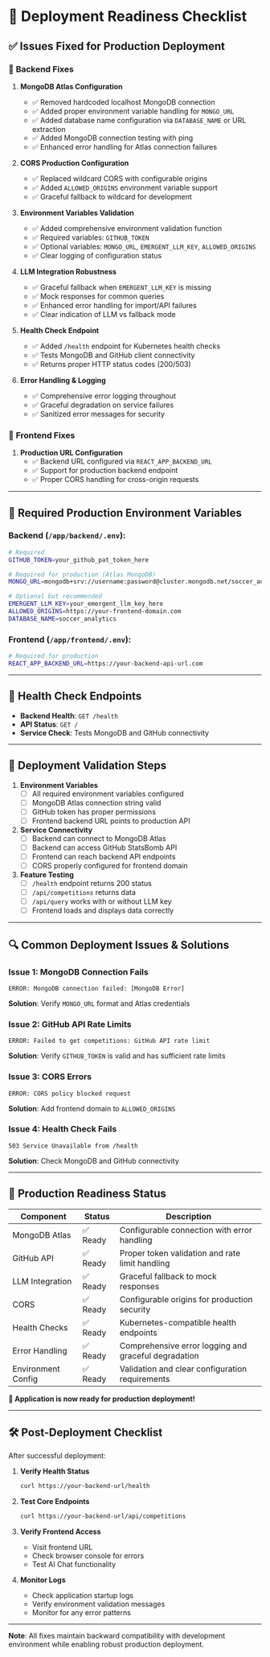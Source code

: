 # 🚀 Deployment Readiness Checklist

## ✅ Issues Fixed for Production Deployment

### 🔧 **Backend Fixes**

1. **MongoDB Atlas Configuration**
   - ✅ Removed hardcoded localhost MongoDB connection
   - ✅ Added proper environment variable handling for `MONGO_URL`
   - ✅ Added database name configuration via `DATABASE_NAME` or URL extraction
   - ✅ Added MongoDB connection testing with ping
   - ✅ Enhanced error handling for Atlas connection failures

2. **CORS Production Configuration**
   - ✅ Replaced wildcard CORS with configurable origins
   - ✅ Added `ALLOWED_ORIGINS` environment variable support
   - ✅ Graceful fallback to wildcard for development

3. **Environment Variables Validation**
   - ✅ Added comprehensive environment validation function
   - ✅ Required variables: `GITHUB_TOKEN`
   - ✅ Optional variables: `MONGO_URL`, `EMERGENT_LLM_KEY`, `ALLOWED_ORIGINS`
   - ✅ Clear logging of configuration status

4. **LLM Integration Robustness**
   - ✅ Graceful fallback when `EMERGENT_LLM_KEY` is missing
   - ✅ Mock responses for common queries
   - ✅ Enhanced error handling for import/API failures
   - ✅ Clear indication of LLM vs fallback mode

5. **Health Check Endpoint**
   - ✅ Added `/health` endpoint for Kubernetes health checks
   - ✅ Tests MongoDB and GitHub client connectivity
   - ✅ Returns proper HTTP status codes (200/503)

6. **Error Handling & Logging**
   - ✅ Comprehensive error logging throughout
   - ✅ Graceful degradation on service failures
   - ✅ Sanitized error messages for security

### 🎨 **Frontend Fixes**

1. **Production URL Configuration**
   - ✅ Backend URL configured via `REACT_APP_BACKEND_URL`
   - ✅ Support for production backend endpoint
   - ✅ Proper CORS handling for cross-origin requests

---

## 🔧 **Required Production Environment Variables**

### Backend (`/app/backend/.env`):
```bash
# Required
GITHUB_TOKEN=your_github_pat_token_here

# Required for production (Atlas MongoDB)
MONGO_URL=mongodb+srv://username:password@cluster.mongodb.net/soccer_analytics

# Optional but recommended
EMERGENT_LLM_KEY=your_emergent_llm_key_here
ALLOWED_ORIGINS=https://your-frontend-domain.com
DATABASE_NAME=soccer_analytics
```

### Frontend (`/app/frontend/.env`):
```bash
# Required for production
REACT_APP_BACKEND_URL=https://your-backend-api-url.com
```

---

## 🏥 **Health Check Endpoints**

- **Backend Health**: `GET /health`
- **API Status**: `GET /` 
- **Service Check**: Tests MongoDB and GitHub connectivity

---

## 🚦 **Deployment Validation Steps**

1. **Environment Variables**
   - [ ] All required environment variables configured
   - [ ] MongoDB Atlas connection string valid
   - [ ] GitHub token has proper permissions
   - [ ] Frontend backend URL points to production API

2. **Service Connectivity**
   - [ ] Backend can connect to MongoDB Atlas
   - [ ] Backend can access GitHub StatsBomb API
   - [ ] Frontend can reach backend API endpoints
   - [ ] CORS properly configured for frontend domain

3. **Feature Testing**
   - [ ] `/health` endpoint returns 200 status
   - [ ] `/api/competitions` returns data
   - [ ] `/api/query` works with or without LLM key
   - [ ] Frontend loads and displays data correctly

---

## 🔍 **Common Deployment Issues & Solutions**

### Issue 1: MongoDB Connection Fails
```
ERROR: MongoDB connection failed: [MongoDB Error]
```
**Solution**: Verify `MONGO_URL` format and Atlas credentials

### Issue 2: GitHub API Rate Limits
```
ERROR: Failed to get competitions: GitHub API rate limit
```
**Solution**: Verify `GITHUB_TOKEN` is valid and has sufficient rate limits

### Issue 3: CORS Errors
```
ERROR: CORS policy blocked request
```
**Solution**: Add frontend domain to `ALLOWED_ORIGINS`

### Issue 4: Health Check Fails
```
503 Service Unavailable from /health
```
**Solution**: Check MongoDB and GitHub connectivity

---

## 🎯 **Production Readiness Status**

| Component | Status | Description |
|-----------|--------|-------------|
| MongoDB Atlas | ✅ Ready | Configurable connection with error handling |
| GitHub API | ✅ Ready | Proper token validation and rate limit handling |
| LLM Integration | ✅ Ready | Graceful fallback to mock responses |
| CORS | ✅ Ready | Configurable origins for production security |
| Health Checks | ✅ Ready | Kubernetes-compatible health endpoints |
| Error Handling | ✅ Ready | Comprehensive error logging and graceful degradation |
| Environment Config | ✅ Ready | Validation and clear configuration requirements |

**🎉 Application is now ready for production deployment!**

---

## 🛠️ **Post-Deployment Checklist**

After successful deployment:

1. **Verify Health Status**
   ```bash
   curl https://your-backend-url/health
   ```

2. **Test Core Endpoints**
   ```bash
   curl https://your-backend-url/api/competitions
   ```

3. **Verify Frontend Access**
   - Visit frontend URL
   - Check browser console for errors
   - Test AI Chat functionality

4. **Monitor Logs**
   - Check application startup logs
   - Verify environment validation messages
   - Monitor for any error patterns

---

**Note**: All fixes maintain backward compatibility with development environment while enabling robust production deployment.